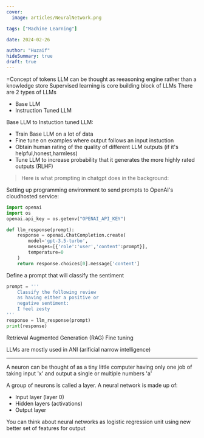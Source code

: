```yaml
---
cover:
  image: articles/NeuralNetwork.png

tags: ["Machine Learning"]

date: 2024-02-26

author: "Huzaif"
hideSummary: true
draft: true
---
```

=Concept of tokens
LLM can be thought as reeasoning engine rather than a knowledge store
Supervised learning is core building block of LLMs
There are 2 types of LLMs
- Base LLM
- Instruction Tuned LLM

Base LLM to Instuction tuned LLM:
- Train Base LLM on a lot of data 
- Fine tune on examples where output follows an input instuction
- Obtain human rating of the quality of different LLM outputs (if it's helpful,honest,harmless)
- Tune LLM to increase probability that it generates the more highly rated outputs (RLHF)





>Here is what prompting in chatgpt does in the background:
>
Setting up programming environment to send prompts to OpenAI's cloudhosted service:
```python
import openai
import os
openai.api_key = os.getenv("OPENAI_API_KEY") 

def llm_response(prompt):
    response = openai.ChatCompletion.create(
        model='gpt-3.5-turbo',
        messages=[{'role':'user','content':prompt}],
        temperature=0
    )
    return response.choices[0].message['content']
```
Define a prompt that will classify the sentiment
```python
prompt = '''
    Classify the following review 
    as having either a positive or
    negative sentiment:
    I feel zesty
'''
response = llm_response(prompt)
print(response)
```
Retrieval Augmented Generation (RAG)
Fine tuning

LLMs are mostly used in ANI (arificial narrow intelligence)

---
A neuron can be thought of as a tiny little computer having only one job of taking input 'x' and output a single or multiple numbers 'a' 

A group of neurons is called a layer. A neural network is made up of:
- Input layer (layer 0)
- Hidden layers (activations)
- Output layer

You can think about neural networks as logistic regression unit using new better set of features for output